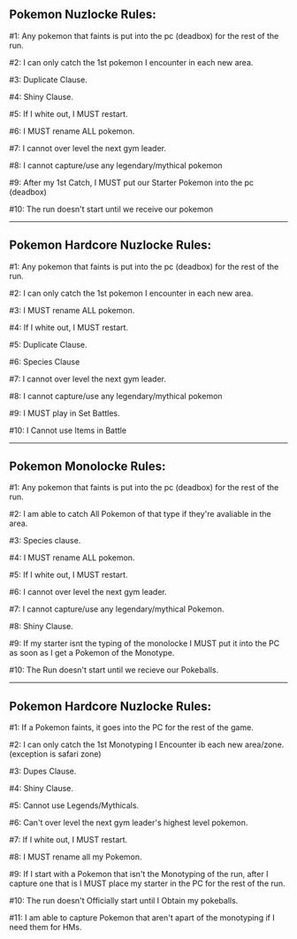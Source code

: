 Pokemon Nuzlocke Rules:
--------------------

#1: Any pokemon that faints is put into the pc
    (deadbox) for the rest of the run.

#2: I can only catch the 1st pokemon I encounter
    in each new area.

#3: Duplicate Clause.

#4: Shiny Clause.

#5: If I white out, I MUST restart.

#6: I MUST rename ALL pokemon.

#7: I cannot over level the next gym leader.

#8: I cannot capture/use any legendary/mythical
    pokemon

#9: After my 1st Catch, I MUST put our Starter
    Pokemon into the pc (deadbox)

#10: The run doesn't start until we receive 
     our pokemon
     
--------------------
Pokemon Hardcore Nuzlocke Rules:
--------------------

#1: Any pokemon that faints is put into the pc
    (deadbox) for the rest of the run.

#2: I can only catch the 1st pokemon I encounter
    in each new area.

#3: I MUST rename ALL pokemon.

#4: If I white out, I MUST restart.

#5: Duplicate Clause.

#6: Species Clause

#7: I cannot over level the next gym leader.

#8: I cannot capture/use any legendary/mythical
    pokemon

#9: I MUST play in Set Battles.

#10: I Cannot use Items in Battle

--------------------
Pokemon Monolocke Rules:
--------------------

#1: Any pokemon that faints is put into the pc
    (deadbox) for the rest of the run.

#2: I am able to catch All Pokemon of that type
if they're avaliable in the area.

#3: Species clause.

#4: I MUST rename ALL pokemon.

#5: If I white out, I MUST restart.

#6: I cannot over level the next gym leader.

#7: I cannot capture/use any legendary/mythical
Pokemon.

#8: Shiny Clause.

#9: If my starter isnt the typing of the monolocke
I MUST put it into the PC as soon as I get a 
Pokemon of the Monotype.

#10: The Run doesn't start until we recieve our
Pokeballs.

--------------------
Pokemon Hardcore Nuzlocke Rules:
--------------------

#1: If a Pokemon faints, it goes into the PC for
the rest of the game.

#2: I can only catch the 1st Monotyping I 
Encounter ib each new area/zone.
(exception is safari zone)

#3: Dupes Clause.

#4: Shiny Clause.

#5: Cannot use Legends/Mythicals.

#6: Can't over level the next gym leader's 
highest level pokemon.

#7: If I white out, I MUST restart.

#8: I MUST rename all my Pokemon.

#9: If I start with a Pokemon that isn't the
Monotyping of the run, after I capture one
that is I MUST place my starter in the PC for
the rest of the run.

#10: The run doesn't Officially start until I
Obtain my pokeballs.

#11: I am able to capture Pokemon that aren't
apart of the monotyping if I need them for HMs.
